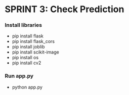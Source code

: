 # SPRINT 3: Check Prediction

### Install libraries <br>
- pip install flask <br>
- pip install flask_cors <br>
- pip install joblib <br>
- pip install scikit-image <br>
- pip install os <br>
- pip install cv2 <br>

### Run app.py <br>
- python app.py
